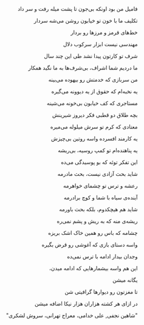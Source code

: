<div dir="rtl">

فامیل من بود اونکه بی‌جون تا پشت میله رفت و سر داد

تکلیف ما با خون تو خیابون روشن می‌شه سردار

خط‌های قرمز و مرزها رو بردار

مهندسی نیست ابزار سرکوب دلال

شرف تو کارتون پیدا نشد طی این چند سال 

ما دردیم شما اشراف، بی‌شرف‌ها به ما نگید همکار

من سربازی که خدمتش رو بیهوده می‌بینه

یه نخبه‌ام که حقوق از یه دیوونه می‌گیره

مستاجری که کف خیابون بی‌خونه می‌شینه

بچه طلاق دو قطبی فکر دیروز شیرینش

معتادی که کرم تو سرش میلوله می‌میره

یه کارمند افسرده واسه روتین بی‌چیزش

یه پناهنده‌ام تو کمپ روسیه، بی‌ریشه

این تفکر توئه که بو پوسیدگی می‌ده

شاید بحث آزادی نیست، بحث مادرمه

رعشه و ترس تو چشمای خواهرمه

آینده‌ی سیاه با شما و کوچ برادرمه

شاید هم هیچکدوم، بلکه بحث باورمه

ریشه‌ی منه که به ریش و پشم نمی‌ره

چشامه که باس رو همین خاک اشک بریزه

واسه دستای بازی که آغوشی رو قرض بگیره

وجدان بیدار ادامه با ترس نمی‌ده

این هم واسه بیشمارهایی که ادامه میدن،

یگانه میشن

تا مغزتون رو دیوارها گرافیتی شن

در ازای هر کشته هزاران هزار نیکا اضافه میشن

"شاهین نجفی, علی خدامی، معراج تهرانی، سروش لشکری"
</div>
